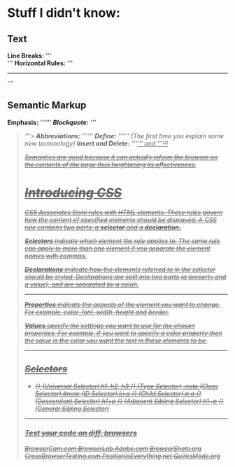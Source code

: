 # Stuff I didn't know:

## Text

**Line Breaks:** '''<br />'''
**Horizontal Rules:** '''<hr />'''

## Semantic Markup

**Emphasis:** '''<em>'''
**Blockquote:** '''<blockquote>'''>
**Abbreviations:** '''<abbr>'''
**Define:** '''<dfn>''' *(The first time you explain some new terminology)*
**Insert and Delete:** '''<ins>''' and '''<del>'''

Semantics are good because it can actually inform the browser on the contents of the page thus heightening its effectiveness.


# Introducing CSS

CSS Associates Style rules with HTML elements. These rules govern how the content of specified elements should be displayed. A CSS rule contains two parts: a **selector** and a **declaration.**

**Selectors** indicate which element the rule applies to. The same rule can apply to more than one element if you separate the element names with commas.

**Declarations** indicate how the elements referred to in the selector should be styled. Declarations are split into two parts (a property and a value), and are separated by a colon.

---

**Properties** indicate the aspects of the element you want to change. For example, color, font, width, height and border.

**Values** specify the settings you want to use for the chosen properties. For example, if you want to specify a color property then the value is the color you want the text in these elements to be.

--- 

## Selectors

* {} (Universal Selector)
h1, h2, h3 {} (Type Selector)
.note (Class Selector)
#note (ID Selector)
li>a {} (Child Selector)
p a {} (Descendant Selector)
h1+p {} (Adjacent Sibling Selector)
h1~p {} (General Sibling Selector)

---

### Test your code on diff. browsers

BrowserCam.com
BrowserLab.Adobe.com
BrowserShots.org
CrossBrowserTesting.com
PositionIsEverything.net
QuirksMode.org